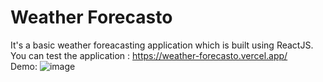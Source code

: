 # Weather Forecasto
It's a basic weather foreacasting application which is built using ReactJS.
<br>You can test the application : https://weather-forecasto.vercel.app/<br>
Demo:
![image](https://user-images.githubusercontent.com/127775286/235079801-bd85968f-9c1c-4bc7-808e-3f9679be1d68.png)

